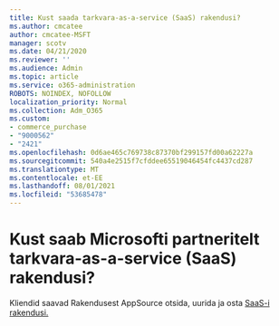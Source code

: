 ```yaml
---
title: Kust saada tarkvara-as-a-service (SaaS) rakendusi?
ms.author: cmcatee
author: cmcatee-MSFT
manager: scotv
ms.date: 04/21/2020
ms.reviewer: ''
ms.audience: Admin
ms.topic: article
ms.service: o365-administration
ROBOTS: NOINDEX, NOFOLLOW
localization_priority: Normal
ms.collection: Adm_O365
ms.custom:
- commerce_purchase
- "9000562"
- "2421"
ms.openlocfilehash: 0d6ae465c769738c87370bf299157fd00a62227a
ms.sourcegitcommit: 540a4e2515f7cfddee65519046454fc4437cd287
ms.translationtype: MT
ms.contentlocale: et-EE
ms.lasthandoff: 08/01/2021
ms.locfileid: "53685478"
---
```

# <a name="where-do-i-get-software-as-a-service-saas-apps-from-microsoft-partners"></a>Kust saab Microsofti partneritelt tarkvara-as-a-service (SaaS) rakendusi?

Kliendid saavad Rakendusest AppSource otsida, uurida ja osta [SaaS-i rakendusi.](https://appsource.microsoft.com)